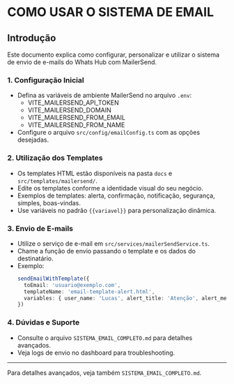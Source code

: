 # COMO USAR O SISTEMA DE EMAIL

## Introdução
Este documento explica como configurar, personalizar e utilizar o sistema de envio de e-mails do Whats Hub com MailerSend.

### 1. Configuração Inicial
- Defina as variáveis de ambiente MailerSend no arquivo `.env`:
  - VITE_MAILERSEND_API_TOKEN
  - VITE_MAILERSEND_DOMAIN
  - VITE_MAILERSEND_FROM_EMAIL
  - VITE_MAILERSEND_FROM_NAME
- Configure o arquivo `src/config/emailConfig.ts` com as opções desejadas.

### 2. Utilização dos Templates
- Os templates HTML estão disponíveis na pasta `docs` e `src/templates/mailersend/`.
- Edite os templates conforme a identidade visual do seu negócio.
- Exemplos de templates: alerta, confirmação, notificação, segurança, simples, boas-vindas.
- Use variáveis no padrão `{{variavel}}` para personalização dinâmica.

### 3. Envio de E-mails
- Utilize o serviço de e-mail em `src/services/mailerSendService.ts`.
- Chame a função de envio passando o template e os dados do destinatário.
- Exemplo:
  ```ts
  sendEmailWithTemplate({
    toEmail: 'usuario@exemplo.com',
    templateName: 'email-template-alert.html',
    variables: { user_name: 'Lucas', alert_title: 'Atenção', alert_message: 'Mensagem', alert_datetime: '...' }
  })
  ```

### 4. Dúvidas e Suporte
- Consulte o arquivo `SISTEMA_EMAIL_COMPLETO.md` para detalhes avançados.
- Veja logs de envio no dashboard para troubleshooting.

---
Para detalhes avançados, veja também `SISTEMA_EMAIL_COMPLETO.md`.
